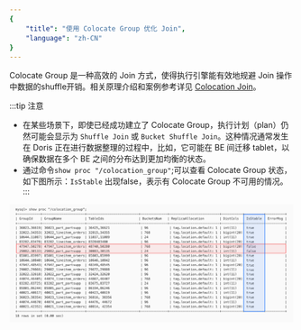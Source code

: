 ```yaml
---
{
    "title": "使用 Colocate Group 优化 Join",
    "language": "zh-CN"
}
---
```


<!-- 
Licensed to the Apache Software Foundation (ASF) under one
or more contributor license agreements.  See the NOTICE file
distributed with this work for additional information
regarding copyright ownership.  The ASF licenses this file
to you under the Apache License, Version 2.0 (the
"License"); you may not use this file except in compliance
with the License.  You may obtain a copy of the License at

  http://www.apache.org/licenses/LICENSE-2.0

Unless required by applicable law or agreed to in writing,
software distributed under the License is distributed on an
"AS IS" BASIS, WITHOUT WARRANTIES OR CONDITIONS OF ANY
KIND, either express or implied.  See the License for the
specific language governing permissions and limitations
under the License.
-->

Colocate Group 是一种高效的 Join 方式，使得执行引擎能有效地规避 Join 操作中数据的shuffle开销。相关原理介绍和案例参考详见 [Colocation Join](../../colocation-join.md)。

:::tip 注意
- 在某些场景下，即使已经成功建立了 Colocate Group，执行计划（plan）仍然可能会显示为 `Shuffle Join` 或 `Bucket Shuffle Join`。这种情况通常发生在 Doris 正在进行数据整理的过程中，比如，它可能在 BE 间迁移 tablet，以确保数据在多个 BE 之间的分布达到更加均衡的状态。
- 通过命令`show proc "/colocation_group"`;可以查看 Colocate Group 状态，如下图所示：`IsStable` 出现false，表示有 Colocate Group 不可用的情况。
:::

![使用 Colocate Group 优化 Join](/images/use-colocate-group.jpg)
